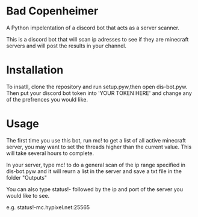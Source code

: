 # Bad Copenheimer
A Python impelentation of a discord bot that acts as a server scanner.

This is a discord bot that will scan ip adresses to see if they are minecraft servers and will post the results in your channel.

# Installation
To insatll, clone the repository and run setup.pyw,then open dis-bot.pyw. Then put your discord bot token into 'YOUR TOKEN HERE' and change any of the prefrences you would like.

# Usage
The first time you use this bot, run mc! to get a list of all active minecraft server, you may want to set the threads higher than the current value. This will take several hours to complete.

In your server, type mc! to do a general scan of the ip range specified in dis-bot.pyw and it will reurn a list in the server and save a txt file in the folder "Outputs"

You can also type status!- followed by the ip and port of the server you would like to see.

e.g. status!-mc.hypixel.net:25565
